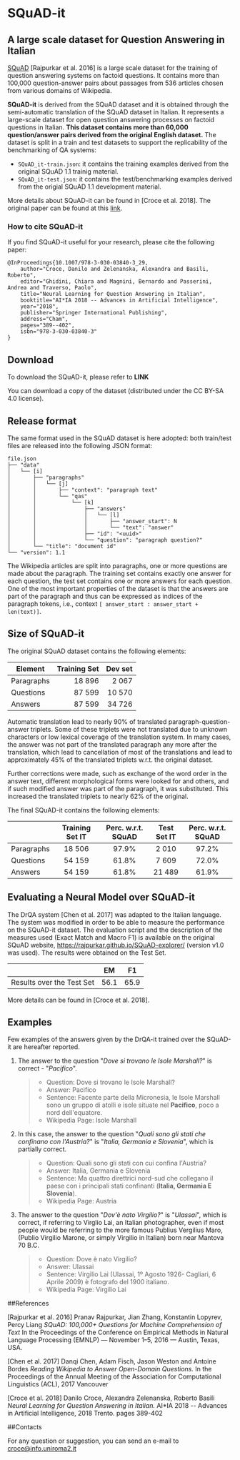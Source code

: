 # SQuAD-it
## A large scale dataset for Question Answering in Italian

[SQuAD](https://rajpurkar.github.io/SQuAD-explorer/explore/1.1/dev/) [Rajpurkar et al. 2016]  is a large scale dataset for the training of question answering systems on factoid questions. 
It contains more than 100,000 question-answer pairs about passages from 536 articles chosen from various domains of Wikipedia. 

**SQuAD-it** is derived from the SQuAD dataset and it is obtained through  the semi-automatic translation of the SQuAD dataset 
in Italian. It represents a large-scale dataset for open question answering processes on factoid questions in Italian. 
**This dataset contains more than 60,000 question/answer pairs derived from the original English dataset.** The dataset is split in a train and test datasets to support the replicability of the benchmarking of QA systems:

* `SQuAD_it-train.json`: it contains the training examples derived from the original SQuAD 1.1 trainig material. 
* `SQuAD_it-test.json`: it contains the test/benchmarking examples derived from the origial SQuAD 1.1 development material. 

More details about SQuAD-it can be found in [Croce et al. 2018]. The original paper can be found at this [link](https://link.springer.com/chapter/10.1007/978-3-030-03840-3_29).



### How to cite SQuAD-it


If you find SQuAD-it useful for your research, please cite the following paper:

~~~~
@InProceedings{10.1007/978-3-030-03840-3_29,
	author="Croce, Danilo and Zelenanska, Alexandra and Basili, Roberto",
	editor="Ghidini, Chiara and Magnini, Bernardo and Passerini, Andrea and Traverso, Paolo",
	title="Neural Learning for Question Answering in Italian",
	booktitle="AI*IA 2018 -- Advances in Artificial Intelligence",
	year="2018",
	publisher="Springer International Publishing",
	address="Cham",
	pages="389--402",
	isbn="978-3-030-03840-3"
}
~~~~


## Download

To download the SQuAD-it, please refer to **LINK**

You can download a copy of the dataset (distributed under the CC BY-SA 4.0 license).

## Release format

The same format used in the SQuAD dataset is here adopted: both train/test files are released into the following JSON format:

```
file.json
├── "data"
│   └── [i]
│       ├── "paragraphs"
│       │   └── [j]
│       │       ├── "context": "paragraph text"
│       │       └── "qas"
│       │           └── [k]
│       │               ├── "answers"
│       │               │   └── [l]
│       │               │       ├── "answer_start": N
│       │               │       └── "text": "answer"
│       │               ├── "id": "<uuid>"
│       │               └── "question": "paragraph question?"
│       └── "title": "document id"
└── "version": 1.1
```

The Wikipedia articles are split into paragraphs, one or more questions are made about the paragraph. The training set contains exactly one answer for each question, the test set contains one or more answers for each question. One of the most important properties of the dataset is that the answers are part of the paragraph and thus can be expressed as indices of the paragraph tokens, i.e., context `[ answer_start : answer_start + len(text)]`.

## Size of SQuAD-it

The original SQuAD dataset contains the following elements:

| Element | Training Set | Dev set |
| -------------- | --------------: | --------------: |
| Paragraphs  | 18 896 | 2 067 |
| Questions  | 87 599 | 10 570 |
|  Answers | 87 599 |34 726 |


Automatic translation lead to nearly 90% of translated paragraph-question-answer triplets.  Some of these triplets were not translated due to unknown characters or low lexical  coverage of the translation system. In many cases, the answer was not part of the translated paragraph any more after the translation, which lead to cancellation of most of the translations and lead to  approximately 45% of the translated triplets w.r.t. the original dataset.

Further corrections were made, such as exchange of the word order in the answer text, different morphological forms were looked for and others, and if such modified answer was part of the paragraph, it was substituted. This increased the translated triplets to nearly 62% of the original.

The final SQuAD-it contains the following elements:

|  | Training Set IT	| Perc. w.r.t. SQuAD	| Test Set IT | Perc. w.r.t. SQuAD |	
| --------- | :---------: | :-----: |:---------:  | :-----: |
|	Paragraphs	|   18 506 | 97.9% | 2 010 | 97.2% | 
|	Questions	| 54 159 |  61.8% |7 609 | 72.0% |
|	Answers	| 54 159 |  61.8% |21 489 | 61.9%	|
					

## Evaluating a Neural Model over SQuAD-it

The DrQA system [Chen et al. 2017] was adapted to the Italian language. The system was modified in order to be able to measure the performance on the SQuAD-it dataset. The evaluation script and the description of the measures used (Exact Match and Macro F1) is available on the original SQuAD website, <https://rajpurkar.github.io/SQuAD-explorer/> (version v1.0 was used). The results were obtained on the Test Set. 


| |EM | F1 |
| --- | :---: | :---: |
|Results over the Test  Set |	56.1	| 65.9 |
 
 More details can be found in [Croce et al. 2018].



## Examples

Few examples of the answers given by the DrQA-it trained over the SQuAD-it are hereafter reported. 

1. The answer to the question "*Dove si trovano le Isole Marshall?*"
is correct - "*Pacifico*".

	>* Question: Dove si trovano le Isole Marshall?
	>* Answer: Pacifico
	>* Sentence: Facente parte della Micronesia, le Isole Marshall sono un gruppo di atolli e isole situate nel **Pacifico**, poco a nord dell'equatore.
	>* Wikipedia Page: Isole Marshall

2. In this case, the answer to the question "*Quali sono gli stati che confinano con l'Austria?*" is "*Italia, Germania e Slovenia*", which is partially correct.
	>* Question: Quali sono gli stati con cui confina l'Austria?
	>* Answer: Italia, Germania e Slovenia
	>* Sentence: Ma quattro direttrici nord-sud che collegano il paese con i principali stati confinanti (**Italia, Germania E Slovenia**).
	>* Wikipedia Page: Austria


3. The answer to the question "*Dov'è nato Virgilio?*" is "*Ulassai*", which is correct, if referring to Virglio Lai, an Italian photographer, even if most people would be referring to the more famous Publius Vergilius Maro, (Publio Virgilio Marone, or simply Virgilio in Italian) born near Mantova 70 B.C.

	>* Question: Dove è nato Virgilio?
	>* Answer: Ulassai
	>* Sentence: Virgilio Lai (Ulassai, 1º Agosto 1926- Cagliari, 6 Aprile 2009) è fotografo del 1900 italiano.
	>* Wikipedia Page: Virgilio Lai

##References

[Rajpurkar et al. 2016] Pranav Rajpurkar, Jian Zhang, Konstantin Lopyrev, Percy Liang *SQuAD: 100,000+ Questions for Machine Comprehension of Text* In the Proceedings of the Conference on Empirical Methods in Natural Language Processing (EMNLP) — November 1–5, 2016 — Austin, Texas, USA.

[Chen et al. 2017] Danqi Chen, Adam Fisch, Jason Weston and Antoine Bordes *Reading Wikipedia to Answer Open-Domain Questions.* In the Proceedings of the  Annual Meeting of the Association for Computational Linguistics (ACL), 2017 Vancouver

[Croce et al. 2018] Danilo Croce, Alexandra Zelenanska, Roberto Basili *Neural Learning for Question Answering in Italian.* AI*IA 2018 -- Advances in Artificial Intelligence, 2018 Trento. pages 389-402


##Contacts

For any question or suggestion, you can send an e-mail to <croce@info.uniroma2.it>


